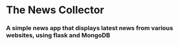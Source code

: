 # The News Collector
### A simple news app that displays latest news from various websites, using flask and MongoDB
